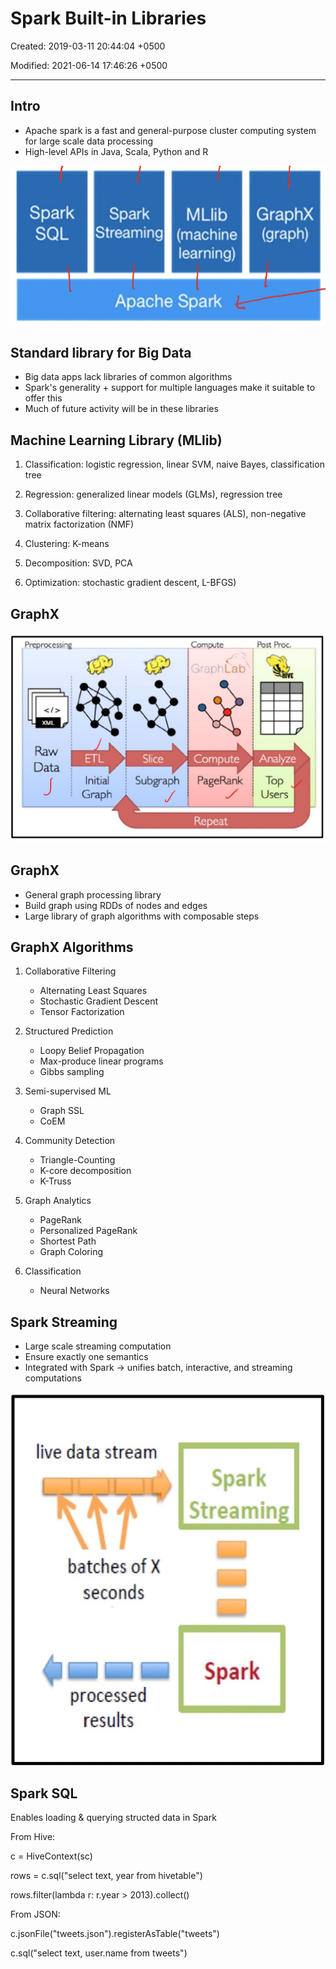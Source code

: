 # Spark Built-in Libraries

Created: 2019-03-11 20:44:04 +0500

Modified: 2021-06-14 17:46:26 +0500

---

## Intro

- Apache spark is a fast and general-purpose cluster computing system for large scale data processing
- High-level APIs in Java, Scala, Python and R

![image](../../../media/Technologies-Apache-Spark-Built-in-Libraries-image1.jpg)

## Standard library for Big Data

- Big data apps lack libraries of common algorithms
- Spark's generality + support for multiple languages make it suitable to offer this
- Much of future activity will be in these libraries

## Machine Learning Library (MLlib)

1. Classification: logistic regression, linear SVM, naive Bayes, classification tree

2. Regression: generalized linear models (GLMs), regression tree

3. Collaborative filtering: alternating least squares (ALS), non-negative matrix factorization (NMF)

4. Clustering: K-means

5. Decomposition: SVD, PCA

6. Optimization: stochastic gradient descent, L-BFGS)

## GraphX

![image](../../../media/Technologies-Apache-Spark-Built-in-Libraries-image2.jpeg)

## GraphX

- General graph processing library
- Build graph using RDDs of nodes and edges
- Large library of graph algorithms with composable steps

## GraphX Algorithms

1. Collaborative Filtering
    - Alternating Least Squares
    - Stochastic Gradient Descent
    - Tensor Factorization

2. Structured Prediction
    - Loopy Belief Propagation
    - Max-produce linear programs
    - Gibbs sampling

3. Semi-supervised ML
    - Graph SSL
    - CoEM

4. Community Detection
    - Triangle-Counting
    - K-core decomposition
    - K-Truss

5. Graph Analytics
    - PageRank
    - Personalized PageRank
    - Shortest Path
    - Graph Coloring

6. Classification
    - Neural Networks

## Spark Streaming

- Large scale streaming computation
- Ensure exactly one semantics
- Integrated with Spark -> unifies batch, interactive, and streaming computations

![image](../../../media/Technologies-Apache-Spark-Built-in-Libraries-image3.jpeg)

## Spark SQL

Enables loading & querying structed data in Spark

From Hive:

c = HiveContext(sc)

rows = c.sql("select text, year from hivetable")

rows.filter(lambda r: r.year > 2013).collect()

From JSON:

c.jsonFile("tweets.json").registerAsTable("tweets")

c.sql("select text, user.name from tweets")
